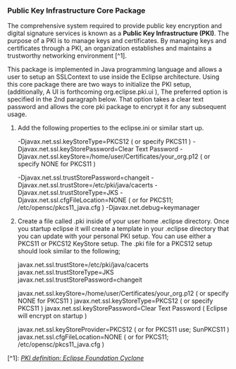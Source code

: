 
###	Public Key Infrastructure Core Package

The comprehensive system required to provide public key encryption and digital signature services is known as a **Public Key Infrastructure (PKI)**. The purpose of a PKI is to manage keys and certificates. By managing keys and certificates through a PKI, an organization establishes and maintains a trustworthy networking environment \[^1].

This package is implemented in Java programming language and allows a user to setup an SSLContext to use inside the Eclipse architecture.  Using this core package there are two ways to initialize the PKI setup, (additionally,  A UI is forthcoming org.eclipse.pki.ui ), The preferred option is specified in the 2nd paragraph below. That option takes a clear text password and allows the core pki package to encrypt it for any subsequent usage.

1)  Add the following properties to the eclipse.ini or similar start up.

	-Djavax.net.ssl.keyStoreType=PKCS12 ( or specify PKCS11 )
	-Djavax.net.ssl.keyStorePassword=Clear Text Password
	-Djavax.net.ssl.keyStore=/home/user/Certificates/your_org.p12 ( or specify NONE for PKCS11 )

	-Djavax.net.ssl.trustStorePassword=changeit
	-Djavax.net.ssl.trustStore=/etc/pki/java/cacerts
	-Djavax.net.ssl.trustStoreType=JKS
	-Djavax.net.ssl.cfgFileLocation=NONE ( or for PKCS11; /etc/opensc/pkcs11_java.cfg )
	-Djavax.net.debug=keymanager

2)  Create a file called .pki inside of your user home .eclipse directory.  Once you startup eclipse it will create a template in your .eclipse directory that you can update with your personal PKI setup. You can use either a PKCS11 or PKCS12 KeyStore setup.  The .pki file for a PKCS12 setup should look similar to the following;

	javax.net.ssl.trustStore=/etc/pki/java/cacerts
	javax.net.ssl.trustStoreType=JKS
	javax.net.ssl.trustStorePassword=changeit
	
	javax.net.ssl.keyStore=/home/user/Certificates/your_org.p12 ( or specify NONE for PKCS11 )
	javax.net.ssl.keyStoreType=PKCS12 ( or specify PKCS11 )
	javax.net.ssl.keyStorePassword=Clear Text Password ( Eclipse will encrypt on startup )
	
	javax.net.ssl.keyStoreProvider=PKCS12 ( or for PKCS11 use; SunPKCS11 )
	javax.net.ssl.cfgFileLocation=NONE ( or for PKCS11; /etc/opensc/pkcs11_java.cfg )

 
 \[^1]: *[PKI definition: Eclipse Foundation Cyclone](https://cyclonedds.io/docs/cyclonedds/latest/security/public_key_infrastructure.html)*
	